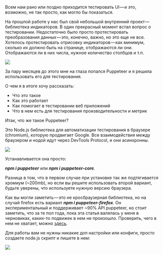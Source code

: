 
Всем нам рано или поздно приходится тестировать UI — и это, возможно, не так просто, как могло бы показаться.

На прошлой работе у нас был свой небольшой внутренний проект — библиотека индикаторов. В один прекрасный момент встал вопрос о тестировании. Недостаточно было просто протестировать преобразования данных — это, конечно, важно, но это еще не все. Хотелось протестировать отрисовку индикаторов — как минимум, сколько их должно быть на странице, отображаются ли они. Отображаются ли в них числа, нужное количество столбцов и т.п.

![](https://cdn-images-1.medium.com/max/800/1*y3bHQAfTgAOKXls1WHQvDQ.png)

За пару месяцев до этого мне на глаза попался Puppeteer и я решила использовать его для тестирования.

О чем я в итоге хочу рассказать:

- Что это такое
- Как это работает
- Как помогает в тестировании веб приложений
- Что в нем есть для тестирования производительности и метрик

Итак, что же такое Puppeteer?

Это Node.js библиотека для автоматизации тестирования в браузере (chromium), которую продвигает Google. Все взаимодействия между браузером и нодой идут через DevTools Protocol, и они асинхронны.

![](https://cdn-images-1.medium.com/max/800/1*pukBDwaZFMLV5wZ3AD4S3w.png)

Устанавливается она просто: 

**_npm i puppeteer_** или **_npm i puppeteer-core_**.

Разница в том, что в первом случае при установке так же подтягивается хромиум (~200mb), но если вы решите использовать второй вариант, будьте уверены, что используете нужную версию браузера.

Как вы могли заметить — это не кросбраузерная библиотека, но на случай firefox есть вариант **_npm i puppeteer-firefox_**_._ Он экспериментальный и поддерживает ~90% API puppeteer, но стоит заметить, что за те пол года, пока эта статья валялась у меня в черновиках, каких-то подвижек в нем не произошло. Проверить, чего в нем не хватает, можно [здесь](https://aslushnikov.github.io/ispuppeteerfirefoxready/).

Для работы вам не нужны никакие доп настройки или конфиги, просто создаете node.js скрипт и пишете в нем:

![](https://cdn-images-1.medium.com/max/800/1*8pOJbsQcFJ-GCyFqVv2jjA.png)